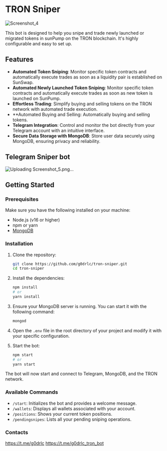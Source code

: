 # TRON Sniper
![Screenshot_4](https://github.com/user-attachments/assets/253342fc-65cf-426f-bf7e-7c7c10b2ecc6)

This bot is designed to help you snipe and trade newly launched or migrated tokens in sunPump on the TRON blockchain. It's highly configurable and easy to set up.

## Features

- **Automated Token Sniping**: Monitor specific token contracts and automatically execute trades as soon as a liquidity pair is established on SunSwap.
- **Automated Newly Launched Token Sniping**: Monitor specific token contracts and automatically execute trades as soon as new token is launched on SunPump.
- **Effortless Trading**: Simplify buying and selling tokens on the TRON network with automated trade execution.
- **Automated Buying and Selling: Automatically buying and selling tokens.
- **Telegram Integration**: Control and monitor the bot directly from your Telegram account with an intuitive interface.
- **Secure Data Storage with MongoDB**: Store user data securely using MongoDB, ensuring privacy and reliability.

## Telegram Sniper bot
![Uploading Screenshot_5.png…]()

## Getting Started

### Prerequisites

Make sure you have the following installed on your machine:

- Node.js (v16 or higher)
- npm or yarn
- [MongoDB](https://www.mongodb.com/docs/manual/administration/install-community/)

### Installation

1. Clone the repository:

   ```bash
   git clone https://github.com/g0drlc/tron-sniper.git
   cd tron-sniper
   ```

2. Install the dependencies:

   ```bash
   npm install
   # or
   yarn install
   ```

3. Ensure your MongoDB server is running. You can start it with the following command:

   ```bash
   mongod
   ```

4. Open the `.env` file in the root directory of your project and modify it with your specific configuration.

5. Start the bot:

   ```bash
   npm start
   # or
   yarn start
   ```

The bot will now start and connect to Telegram, MongoDB, and the TRON network.

### Available Commands

- `/start`: Initializes the bot and provides a welcome message.
- `/wallets`: Displays all wallets associated with your account.
- `/positions`: Shows your current token positions.
- `/pendingsnipes`: Lists all your pending sniping operations.

### Contacts

https://t.me/g0drlc
https://t.me/g0drlc_tron_bot
